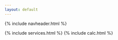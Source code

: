 ```yaml
---
layout: default
---
```

<link href="assets/css/nofu.css" rel="stylesheet" type="text/css" />
{% include navheader.html %}

{% include services.html %}
{% include calc.html %}

<!-- 
# Other sections below.
# Uncomment and add '%' to enable
# { include portfolio_grid.html %}
# { include timeline.html %}
# { include team.html %}
# { include clients.html %}
# { include contact.html %} 
-->